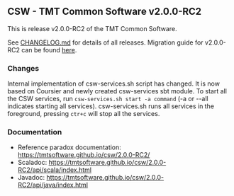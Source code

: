 ## CSW - TMT Common Software v2.0.0-RC2

This is release v2.0.0-RC2 of the TMT Common Software.

See [CHANGELOG.md](CHANGELOG.md) for details of all releases.
Migration guide for v2.0.0-RC2 can be found [here](https://tmtsoftware.github.io/csw/2.0.0-RC2/migration_guide/migration-guides.html).

### Changes
Internal implementation of csw-services.sh script has changed. It is now based on Coursier and newly created csw-services sbt module.
To start all the CSW services, run `csw-services.sh start -a command` (-a or --all indicates starting all services).
csw-services.sh runs all services in the foreground, pressing `ctr+c` will stop all the services. 

### Documentation
- Reference paradox documentation: https://tmtsoftware.github.io/csw/2.0.0-RC2/
- Scaladoc: https://tmtsoftware.github.io/csw/2.0.0-RC2/api/scala/index.html
- Javadoc: https://tmtsoftware.github.io/csw/2.0.0-RC2/api/java/index.html